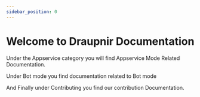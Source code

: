 ```yaml
---
sidebar_position: 0
---
```


# Welcome to Draupnir Documentation

Under the Appservice category you will find Appservice Mode Related Documentation.

Under Bot mode you find documentation related to Bot mode

And Finally under Contributing you find our contribution Documentation.

